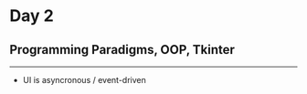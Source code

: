 # Day 2
## Programming Paradigms, OOP, Tkinter
---------------------

- UI is asyncronous / event-driven
